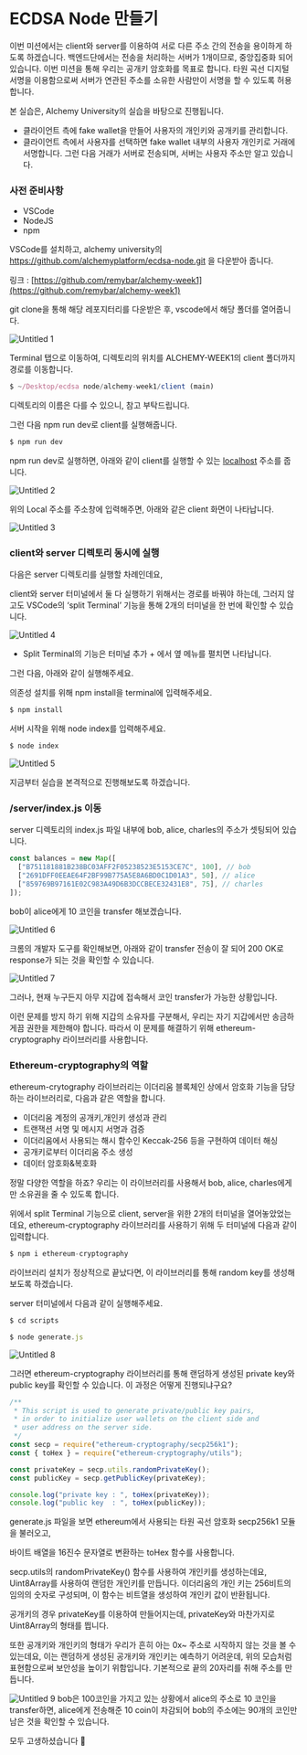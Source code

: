 # ECDSA Node 만들기

이번 미션에서는 client와 server를 이용하여 서로 다른 주소 간의 전송을 용이하게 하도록 하겠습니다. 백엔드단에서는 전송을 처리하는 서버가 1개이므로, 중앙집중화 되어 있습니다. 이번 미션을 통해 우리는 공개키 암호화를 목표로 합니다. 타원 곡선 디지털 서명을 이용함으로써 서버가 연관된 주소를 소유한 사람만이 서명을 할 수 있도록 허용합니다. 

본 실습은, Alchemy University의 실습을 바탕으로 진행됩니다. 

- 클라이언트 측에 fake wallet을 만들어 사용자의 개인키와 공개키를 관리합니다.
- 클라이언트 측에서 사용자를 선택하면 fake wallet 내부의 사용자 개인키로 거래에 서명합니다. 그런 다음 거래가 서버로 전송되며, 서버는 사용자 주소만 알고 있습니다.

### 사전 준비사항

- VSCode
- NodeJS
- npm

VSCode를 설치하고, alchemy university의 https://github.com/alchemyplatform/ecdsa-node.git 을 다운받아 줍니다. 

링크 :  [https://github.com/remybar/alchemy-week1](https://github.com/remybar/alchemy-week1)

git clone을 통해 해당 레포지터리를 다운받은 후, vscode에서 해당 폴더를 열어줍니다. 

![Untitled 1](https://github.com/user-attachments/assets/2673d1d2-36d1-471d-9719-097837e3f12b)


Terminal 탭으로 이동하여, 디렉토리의 위치를 ALCHEMY-WEEK1의 client 폴더까지 경로를 이동합니다. 

```jsx
$ ~/Desktop/ecdsa node/alchemy-week1/client (main)
```

디렉토리의 이름은 다를 수 있으니, 참고 부탁드립니다. 

그런 다음 npm run dev로 client를 실행해줍니다. 

```jsx
$ npm run dev
```

npm run dev로 실행하면, 아래와 같이 client를 실행할 수 있는 [localhost](http://localhost) 주소를 줍니다. 

![Untitled 2](https://github.com/user-attachments/assets/568af2d8-6fb1-4025-b8c8-26f69264439a)


위의 Local 주소를 주소창에 입력해주면, 아래와 같은 client 화면이 나타납니다. 

![Untitled 3](https://github.com/user-attachments/assets/c864fa39-eb74-49d6-a58d-9f64b7166423)

### client와 server 디렉토리 동시에 실행

다음은 server 디렉토리를 실행할 차례인데요, 

client와 server 터미널에서 둘 다 실행하기 위해서는 경로를 바꿔야 하는데, 그러지 않고도 VSCode의 ‘split Terminal’ 기능을 통해 2개의 터미널을 한 번에 확인할 수 있습니다. 

![Untitled 4](https://github.com/user-attachments/assets/2dcb0baa-9263-4ab0-85b2-a0a0672314a4)


- Split Terminal의 기능은 터미널 추가 + 에서 옆 메뉴를 펼치면 나타납니다.

그런 다음, 아래와 같이 실행해주세요. 

의존성 설치를 위해 npm install을 terminal에 입력해주세요. 

```jsx
$ npm install 
```

서버 시작을 위해 node index를 입력해주세요. 

```jsx
$ node index
```

![Untitled 5](https://github.com/user-attachments/assets/8719b400-ccb9-46ee-b135-685402bef1ac)


지금부터 실습을 본격적으로 진행해보도록 하겠습니다. 

### /server/index.js 이동

server 디렉토리의 index.js 파일 내부에 bob, alice, charles의 주소가 셋팅되어 있습니다. 

```jsx
const balances = new Map([
  ["B751181881B238BC03AFF2F05238523E5153CE7C", 100], // bob
  ["2691DFF0EEAE64F2BF99B775A5E8A6BD0C1D01A3", 50], // alice
  ["859769B97161E02C983A49D6B3DCCBECE32431E8", 75], // charles
]);
```

bob이 alice에게 10 코인을 transfer 해보겠습니다. 

![Untitled 6](https://github.com/user-attachments/assets/1da2ec7a-9748-42ea-8b6c-fe29f4d62de5)


크롬의 개발자 도구를 확인해보면, 아래와 같이 transfer 전송이 잘 되어 200 OK로 response가 되는 것을 확인할 수 있습니다.

![Untitled 7](https://github.com/user-attachments/assets/74365d08-3c65-4bad-bf32-95d01afec5d7)


그러나, 현재 누구든지 아무 지갑에 접속해서 코인 transfer가 가능한 상황입니다. 

이런 문제를 방지 하기 위해 지갑의 소유자를 구분해서, 우리는 자기 지갑에서만 송금하게끔 권한을 제한해야 합니다. 따라서 이 문제를 해결하기 위해 ethereum-cryptography 라이브러리를 사용합니다. 

### Ethereum-cryptography의 역할

ethereum-crytography 라이브러리는 이더리움 블록체인 상에서 암호화 기능을 담당하는 라이브러리로, 다음과 같은 역할을 합니다. 

- 이더리움 계정의 공개키,개인키 생성과 관리
- 트랜잭션 서명 및 메시지 서명과 검증
- 이더리움에서 사용되는 해시 함수인 Keccak-256 등을 구현하여 데이터 해싱
- 공개키로부터 이더리움 주소 생성
- 데이터 암호화&복호화

정말 다양한 역할을 하죠? 우리는 이 라이브러리를 사용해서 bob, alice, charles에게만 소유권을 줄 수 있도록 합니다. 

위에서 split Terminal 기능으로 client, server을 위한 2개의 터미널을 열어놓았었는데요, ethereum-cryptography 라이브러리를 사용하기 위해 두 터미널에 다음과 같이 입력합니다. 

```jsx
$ npm i ethereum-cryptography
```

라이브러리 설치가 정상적으로 끝났다면, 이 라이브러리를 통해 random key를 생성해보도록 하겠습니다. 

server 터미널에서 다음과 같이 실행해주세요. 

```jsx
$ cd scripts
```

```jsx
$ node generate.js
```

![Untitled 8](https://github.com/user-attachments/assets/2f0ec8cf-10f5-42a5-8799-eb8224ca0bd3)


그러면 ethereum-cryptography 라이브러리를 통해 랜덤하게 생성된 private key와 public key를 확인할 수 있습니다. 이 과정은 어떻게 진행되냐구요? 

```jsx
/**
 * This script is used to generate private/public key pairs,
 * in order to initialize user wallets on the client side and
 * user address on the server side.
 */
const secp = require("ethereum-cryptography/secp256k1");
const { toHex } = require("ethereum-cryptography/utils");

const privateKey = secp.utils.randomPrivateKey();
const publicKey = secp.getPublicKey(privateKey);

console.log("private key : ", toHex(privateKey));
console.log("public key  : ", toHex(publicKey));
```

generate.js 파일을 보면 ethereum에서 사용되는 타원 곡선 암호화 secp256k1 모듈을 불러오고, 

바이트 배열을 16진수 문자열로 변환하는 toHex 함수를 사용합니다. 

secp.utils의 randomPrivateKey() 함수를 사용하여 개인키를 생성하는데요, Uint8Array를 사용하여 랜덤한 개인키를 만듭니다. 이더리움의 개인 키는 256비트의 임의의 숫자로 구성되며, 이 함수는 비트열을 생성하여 개인키 값이 반환됩니다. 

공개키의 경우 privateKey를 이용하여 만들어지는데, privateKey와 마찬가지로 Uint8Array의 형태를 띕니다. 

또한 공개키와 개인키의 형태가 우리가 흔히 아는 0x~ 주소로 시작하지 않는 것을 볼 수 있는데요, 이는 랜덤하게 생성된 공개키와 개인키는 예측하기 어려운데, 위의 모습처럼 표현함으로써 보안성을 높이기 위함입니다. 기본적으로 끝의 20자리를 취해 주소를 만듭니다. 

![Untitled 9](https://github.com/user-attachments/assets/8bc6abb8-1276-4b29-b9ca-83e5cfa6c9ed)
bob은 100코인을 가지고 있는 상황에서 alice의 주소로 10 코인을 transfer하면, 
alice에게 전송해준 10 coin이 차감되어 bob의 주소에는 90개의 코인만 남은 것을 확인할 수 있습니다. 

모두 고생하셨습니다 🙂
